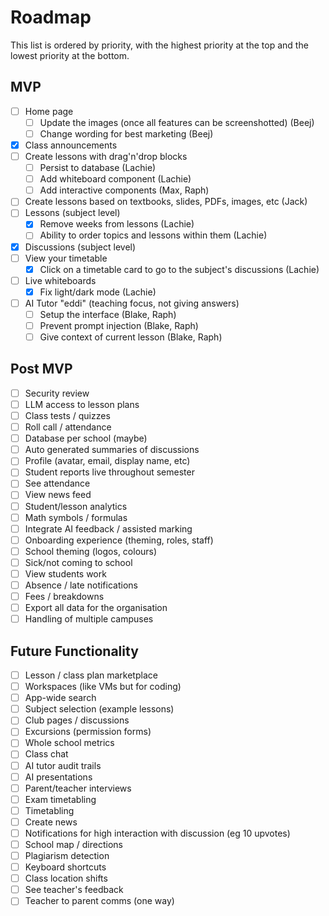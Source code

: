 # Roadmap

This list is ordered by priority, with the highest priority at the top and the lowest priority at the bottom.

## MVP

- [ ] Home page
  - [ ] Update the images (once all features can be screenshotted) (Beej)
  - [ ] Change wording for best marketing (Beej)
- [x] Class announcements
- [ ] Create lessons with drag'n'drop blocks
  - [ ] Persist to database (Lachie)
  - [ ] Add whiteboard component (Lachie)
  - [ ] Add interactive components (Max, Raph)
- [ ] Create lessons based on textbooks, slides, PDFs, images, etc (Jack)
- [ ] Lessons (subject level)
  - [x] Remove weeks from lessons (Lachie)
  - [ ] Ability to order topics and lessons within them (Lachie)
- [x] Discussions (subject level)
- [ ] View your timetable
  - [x] Click on a timetable card to go to the subject's discussions (Lachie)
- [ ] Live whiteboards
  - [x] Fix light/dark mode (Lachie)
- [ ] AI Tutor "eddi" (teaching focus, not giving answers)
  - [ ] Setup the interface (Blake, Raph)
  - [ ] Prevent prompt injection (Blake, Raph)
  - [ ] Give context of current lesson (Blake, Raph)

## Post MVP

- [ ] Security review
- [ ] LLM access to lesson plans
- [ ] Class tests / quizzes
- [ ] Roll call / attendance
- [ ] Database per school (maybe)
- [ ] Auto generated summaries of discussions
- [ ] Profile (avatar, email, display name, etc)
- [ ] Student reports live throughout semester
- [ ] See attendance
- [ ] View news feed
- [ ] Student/lesson analytics
- [ ] Math symbols / formulas
- [ ] Integrate AI feedback / assisted marking
- [ ] Onboarding experience (theming, roles, staff)
- [ ] School theming (logos, colours)
- [ ] Sick/not coming to school
- [ ] View students work
- [ ] Absence / late notifications
- [ ] Fees / breakdowns
- [ ] Export all data for the organisation
- [ ] Handling of multiple campuses

## Future Functionality

- [ ] Lesson / class plan marketplace
- [ ] Workspaces (like VMs but for coding)
- [ ] App-wide search
- [ ] Subject selection (example lessons)
- [ ] Club pages / discussions
- [ ] Excursions (permission forms)
- [ ] Whole school metrics
- [ ] Class chat
- [ ] AI tutor audit trails
- [ ] AI presentations
- [ ] Parent/teacher interviews
- [ ] Exam timetabling
- [ ] Timetabling
- [ ] Create news
- [ ] Notifications for high interaction with discussion (eg 10 upvotes)
- [ ] School map / directions
- [ ] Plagiarism detection
- [ ] Keyboard shortcuts
- [ ] Class location shifts
- [ ] See teacher's feedback
- [ ] Teacher to parent comms (one way)
